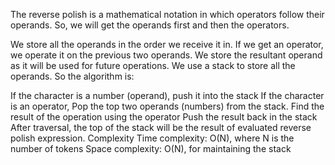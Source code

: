 The reverse polish is a mathematical notation in which operators follow their operands. So, we will get the operands first and then the operators.

We store all the operands in the order we receive it in.
If we get an operator, we operate it on the previous two operands.
We store the resultant operand as it will be used for future operations.
We use a stack to store all the operands.
So the algorithm is:

If the character is a number (operand), push it into the stack
If the character is an operator,
Pop the top two operands (numbers) from the stack.
Find the result of the operation using the operator
Push the result back in the stack
After traversal, the top of the stack will be the result of evaluated reverse polish expression.
Complexity
Time complexity: O(N), where N is the number of tokens
Space complexity: O(N), for maintaining the stack